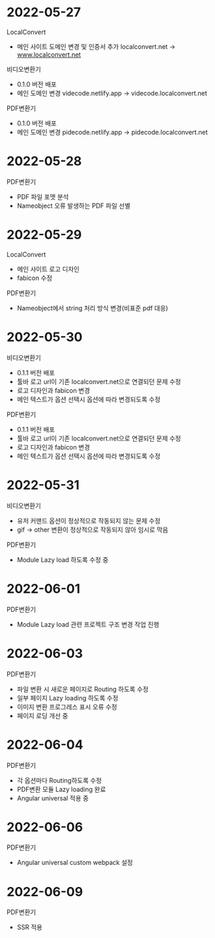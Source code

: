 # 2022-05-27

LocalConvert

- 메인 사이트 도메인 변경 및 인증서 추가
  localconvert.net -> www.localconvert.net

비디오변환기

- 0.1.0 버전 배포
- 메인 도메인 변경
  videcode.netlify.app -> videcode.localconvert.net

PDF변환기

- 0.1.0 버전 배포
- 메인 도메인 변경
  pidecode.netlify.app -> pidecode.localconvert.net

# 2022-05-28

PDF변환기

- PDF 파일 포맷 분석
- Nameobject 오류 발생하는 PDF 파일 선별

# 2022-05-29

LocalConvert

- 메인 사이트 로고 디자인
- fabicon 수정

PDF변환기

- Nameobject에서 string 처리 방식 변경(비표준 pdf 대응)

# 2022-05-30

비디오변환기

- 0.1.1 버전 배포
- 툴바 로고 url이 기존 localconvert.net으로 연결되던 문제 수정
- 로고 디자인과 fabicon 변경
- 메인 텍스트가 옵션 선택시 옵션에 따라 변경되도록 수정

PDF변환기

- 0.1.1 버전 배포
- 툴바 로고 url이 기존 localconvert.net으로 연결되던 문제 수정
- 로고 디자인과 fabicon 변경
- 메인 텍스트가 옵션 선택시 옵션에 따라 변경되도록 수정

# 2022-05-31

비디오변환기

- 유저 커맨드 옵션이 정상적으로 작동되지 않는 문제 수정
- gif -> other 변환이 정상적으로 작동되지 않아 임시로 막음

PDF변환기

- Module Lazy load 하도록 수정 중

# 2022-06-01

PDF변환기

- Module Lazy load 관련 프로젝트 구조 변경 작업 진행

# 2022-06-03

PDF변환기

- 파일 변환 시 새로운 페이지로 Routing 하도록 수정
- 일부 페이지 Lazy loading 하도록 수정
- 이미지 변환 프로그레스 표시 오류 수정
- 페이지 로딩 개선 중

# 2022-06-04

PDF변환기

- 각 옵션마다 Routing하도록 수정
- PDF변환 모듈 Lazy loading 완료
- Angular universal 적용 중

# 2022-06-06

PDF변환기

- Angular universal custom webpack 설정

# 2022-06-09

PDF변환기

- SSR 적용
